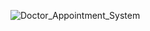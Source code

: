 ![Doctor_Appointment_System](https://github.com/user-attachments/assets/b39aad51-59b7-4a49-a6d6-2ff04f7d99a0)
